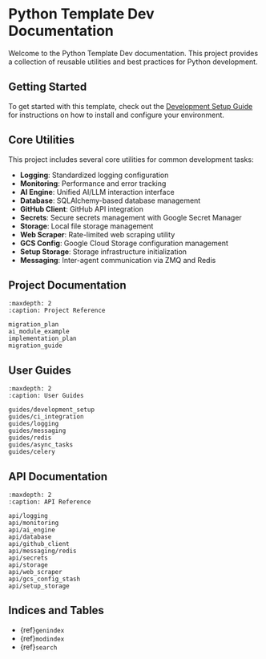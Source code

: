 # Python Template Dev Documentation

Welcome to the Python Template Dev documentation. This project provides a collection of reusable utilities and best practices for Python development.

## Getting Started

To get started with this template, check out the [Development Setup Guide](guides/development_setup.md) for instructions on how to install and configure your environment.

## Core Utilities

This project includes several core utilities for common development tasks:

- **Logging**: Standardized logging configuration
- **Monitoring**: Performance and error tracking
- **AI Engine**: Unified AI/LLM interaction interface
- **Database**: SQLAlchemy-based database management
- **GitHub Client**: GitHub API integration
- **Secrets**: Secure secrets management with Google Secret Manager
- **Storage**: Local file storage management
- **Web Scraper**: Rate-limited web scraping utility
- **GCS Config**: Google Cloud Storage configuration management
- **Setup Storage**: Storage infrastructure initialization
- **Messaging**: Inter-agent communication via ZMQ and Redis

## Project Documentation

```{toctree}
:maxdepth: 2
:caption: Project Reference

migration_plan
ai_module_example
implementation_plan
migration_guide
```

## User Guides

```{toctree}
:maxdepth: 2
:caption: User Guides

guides/development_setup
guides/ci_integration
guides/logging
guides/messaging
guides/redis
guides/async_tasks
guides/celery
```

## API Documentation

```{toctree}
:maxdepth: 2
:caption: API Reference

api/logging
api/monitoring
api/ai_engine
api/database
api/github_client
api/messaging/redis
api/secrets
api/storage
api/web_scraper
api/gcs_config_stash
api/setup_storage
```

## Indices and Tables

* {ref}`genindex`
* {ref}`modindex`
* {ref}`search`
